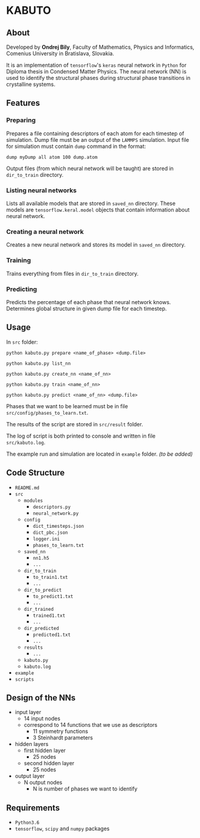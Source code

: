 # KABUTO
## About
Developed by **Ondrej Bily**, Faculty of Mathematics, Physics and Informatics, Comenius University in Bratislava, Slovakia. 

It is an implementation of `tensorflow`'s `keras` neural network in `Python` for Diploma thesis in Condensed Matter Physics. The neural network (NN) is used to identify the structural phases during structural phase transitions in crystalline systems. 

## Features

### Preparing
Prepares a file containing descriptors of each atom for each timestep of simulation. Dump file must be an output of the `LAMMPS` simulation. Input file for simulation must contain `dump` command in the format:

    dump myDump all atom 100 dump.atom
    
Output files (from which neural network will be taught) are stored in `dir_to_train` directory.

### Listing neural networks
Lists all available models that are stored in `saved_nn` directory. These models are `tensorflow.keral.model` objects that contain information about neural network. 

### Creating a neural network
Creates a new neural network and stores its model in `saved_nn` directory.

### Training
Trains everything from files in `dir_to_train` directory.

### Predicting
Predicts the percentage of each phase that neural network knows. Determines global structure in given dump file for each timestep. 

## Usage
In `src` folder:

    python kabuto.py prepare <name_of_phase> <dump.file>
    
    python kabuto.py list_nn
    
    python kabuto.py create_nn <name_of_nn>
    
    python kabuto.py train <name_of_nn>
    
    python kabuto.py predict <name_of_nn> <dump.file>
    
Phases that we want to be learned must be in file `src/config/phases_to_learn.txt`.

The results of the script are stored in `src/result` folder.

The log of script is both printed to console and written in file `src/kabuto.log`. 

The example run and simulation are located in `example` folder. *(to be added)*
  
 ## Code Structure
 * `README.md`
 * `src`
     * `modules`
         * `descriptors.py`
         * `neural_network.py`
     * `config`
         * `dict_timesteps.json`
         * `dict_pbc.json`
         * `logger.ini`
         * `phases_to_learn.txt`
     * `saved_nn`
         * `nn1.h5`
         * `...`
     * `dir_to_train`
         * `to_train1.txt`
         * `...`
     * `dir_to_predict`
         * `to_predict1.txt`
         * `...`
     * `dir_trained`
         * `trained1.txt`
         * `...`
     * `dir_predicted`
         * `predicted1.txt`
         * `...`
     * `results`
         * `...`
     * `kabuto.py`
     * `kabuto.log`
 * `example`
 * `scripts`
     
 ## Design of the NNs
* input layer
	* 14 input nodes
	* correspond to 14 functions that we use as descriptors
		* 11 symmetry functions
		* 3 Steinhardt parameters
* hidden layers
	* first hidden layer
		* 25 nodes
	* second hidden layer
		* 25 nodes
* output layer
	* N output nodes
		* N is number of phases we want to identify
  
## Requirements
* `Python3.6`
* `tensorflow`, `scipy` and `numpy` packages